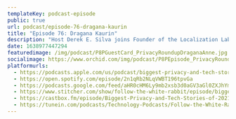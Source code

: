```yaml
---
templateKey: podcast-episode
public: true
url: podcast/episode-76-dragana-kaurin
title: "Episode 76: Dragana Kaurin"
description: "Host Derek E. Silva joins Founder of the Localization Lab, Dragana Kaurin, and futurist and CEO of CircleClick, Anne Ahola-Ward, for our annual privacy roundup discussion. We take a deep dive into ​​the biggest privacy and technology stories of 2021. Anne and Dragana share their perspective on the Facebook effect, how content moderation affects human rights, and how we can reimagine the Internet in 2022."
date: 1638977447294
featuredimage: /img/podcast/P8PGuestCard_PrivacyRoundupDraganaAnne.jpg
socialimage: https://www.orchid.com/img/podcast/P8PEpisode_PrivacyRoundupDraganaAnne.png
platformurls:
  - https://podcasts.apple.com/us/podcast/biggest-privacy-and-tech-stories-of-2021-with-anne/id1516705670?i=1000544339977
  - https://open.spotify.com/episode/2n1qRb2NLqVWBT196tpvGa
  - https://podcasts.google.com/feed/aHR0cHM6Ly9mb2xsb3d0aGV3aGl0ZXJhYmJpdC5saWJzeW4uY29tL3Jzcw/episode/ZDRkMWRjNmMtMmRjYi00MTRiLWI1ZjctY2UwNzAzODQ3NmYz
  - https://www.stitcher.com/show/follow-the-white-rabbit/episode/biggest-privacy-and-tech-stories-of-2021-with-anne-ahola-ward-and-dragana-kaurin-88865589
  - https://castbox.fm/episode/Biggest-Privacy-and-Tech-Stories-of-2021-with-Anne-Ahola--Ward-and-Dragana-Kaurin-id2954358-id449085737
  - https://tunein.com/podcasts/Technology-Podcasts/Follow-the-White-Rabbit-p1330281/?topicId=168301167
---
```

